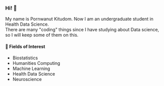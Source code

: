 ### Hi! 👋

My name is Pornwanut Kitudom. Now I am an undergraduate student in Health Data Science.\
There are many "coding" things since I have studying about Data science, so I will keep some of them on this.

#### 🔭 Fields of Interest
- Biostatistics
- Humanities Computing
- Machine Learning
- Health Data Science
- Neuroscience
<!--
**empeye/empeye** is a ✨ _special_ ✨ repository because its `README.md` (this file) appears on your GitHub profile.

